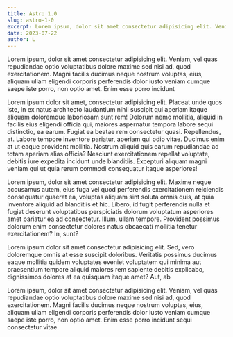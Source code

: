 ```yaml
---
title: Astro 1.0
slug: astro-1-0
excerpt: Lorem ipsum, dolor sit amet consectetur adipisicing elit. Veniam,vel quas repudiandae optio voluptatibus dolore maxime sed nisi ad,quod exercitationem. Magni facilis ducimus neque nostrum voluptas,eius, aliquam ullam eligendi corporis perferendis dolor iusto veniamcumque saepe iste porro, non optio amet. Enim esse porro incidunt
date: 2023-07-22
author: L
---
```


Lorem ipsum, dolor sit amet consectetur adipisicing elit. Veniam,
vel quas repudiandae optio voluptatibus dolore maxime sed nisi ad,
quod exercitationem. Magni facilis ducimus neque nostrum voluptas,
eius, aliquam ullam eligendi corporis perferendis dolor iusto veniam
cumque saepe iste porro, non optio amet. Enim esse porro incidunt

Lorem ipsum dolor sit amet, consectetur adipisicing elit. Placeat
unde quos iste, in ex natus architecto laudantium nihil suscipit qui
aperiam itaque aliquam doloremque laboriosam sunt rem! Dolorum nemo
mollitia, aliquid in facilis eius eligendi officia qui, maiores
aspernatur tempora labore sequi distinctio, ea earum. Fugiat ea
beatae rem consectetur quasi. Repellendus, at. Labore tempore
inventore pariatur, aperiam qui odio vitae. Ducimus enim at ut eaque
provident mollitia. Nostrum aliquid quis earum repudiandae ad totam
aperiam alias officia? Nesciunt exercitationem repellat voluptate,
debitis iure expedita incidunt unde blanditiis. Excepturi aliquam
magni veniam qui ut quia rerum commodi consequatur itaque
asperiores!

Lorem ipsum, dolor sit amet consectetur adipisicing elit. Maxime
neque accusamus autem, eius fuga vel quod perferendis exercitationem
reiciendis consequatur quaerat ea, voluptas aliquam sint soluta
omnis quis, at quia inventore aliquid ad blanditiis et hic. Libero,
id fugit perferendis nulla et fugiat deserunt voluptatibus
perspiciatis dolorum voluptatum asperiores amet pariatur ea ad
consectetur. Illum, ullam tempore. Provident possimus dolorum enim
consectetur dolores natus obcaecati mollitia tenetur exercitationem?
In, sunt?

Lorem ipsum dolor sit amet consectetur adipisicing elit. Sed, vero
doloremque omnis at esse suscipit doloribus. Veritatis possimus
ducimus eaque mollitia quidem voluptates eveniet voluptatem qui
minima aut praesentium tempore aliquid maiores rem sapiente debitis
explicabo, dignissimos dolores at ea quisquam itaque amet? Aut, ab

Lorem ipsum, dolor sit amet consectetur adipisicing elit. Veniam,
vel quas repudiandae optio voluptatibus dolore maxime sed nisi ad,
quod exercitationem. Magni facilis ducimus neque nostrum voluptas,
eius, aliquam ullam eligendi corporis perferendis dolor iusto veniam
cumque saepe iste porro, non optio amet. Enim esse porro incidunt
sequi consectetur vitae.
